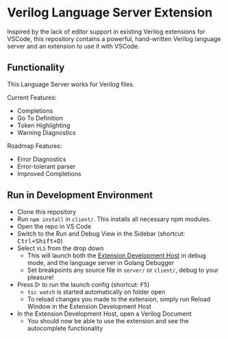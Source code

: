 # Verilog Language Server Extension

Inspired by the lack of editor support in existing Verilog extensions for VSCode, this repository contains a powerful, hand-written Verilog language server and an extension to use it with VSCode.

## Functionality

This Language Server works for Verilog files.

Current Features:

- Completions
- Go To Definition
- Token Highlighting
- Warning Diagnostics

Roadmap Features:

- Error Diagnostics
- Error-tolerant parser
- Improved Completions

## Run in Development Environment

- Clone this repository
- Run `npm install` in `client/`. This installs all necessary npm modules.
- Open the repo in VS Code
- Switch to the Run and Debug View in the Sidebar (shortcut: <kbd>Ctrl+Shift+D</kbd>)
- Select `VLS` from the drop down
  - This will launch both the [Extension Development Host](https://code.visualstudio.com/api/get-started/your-first-extension#:~:text=Then%2C%20inside%20the%20editor%2C%20press%20F5.%20This%20will%20compile%20and%20run%20the%20extension%20in%20a%20new%20Extension%20Development%20Host%20window.) in debug mode, and the language server in Golang Debugger
  - Set breakpoints any source file in `server/` or `client/`, debug to your pleasure!
- Press ▷ to run the launch config (shortcut: <kbd>F5</kbd>)
  - `tsc watch` is started automatically on folder open
  - To reload changes you made to the extension, simply run Reload Window in the Extension Development Host
- In the Extension Development Host, open a Verilog Document
  - You should now be able to use the extension and see the autocomplete functionality
